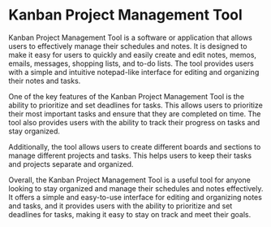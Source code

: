 # Kanban Project Management Tool

Kanban Project Management Tool is a software or application that allows users to effectively manage their schedules and notes. It is designed to make it easy for users to quickly and easily create and edit notes, memos, emails, messages, shopping lists, and to-do lists. The tool provides users with a simple and intuitive notepad-like interface for editing and organizing their notes and tasks.

One of the key features of the Kanban Project Management Tool is the ability to prioritize and set deadlines for tasks. This allows users to prioritize their most important tasks and ensure that they are completed on time. The tool also provides users with the ability to track their progress on tasks and stay organized.

Additionally, the tool allows users to create different boards and sections to manage different projects and tasks. This helps users to keep their tasks and projects separate and organized.

Overall, the Kanban Project Management Tool is a useful tool for anyone looking to stay organized and manage their schedules and notes effectively. It offers a simple and easy-to-use interface for editing and organizing notes and tasks, and it provides users with the ability to prioritize and set deadlines for tasks, making it easy to stay on track and meet their goals.

